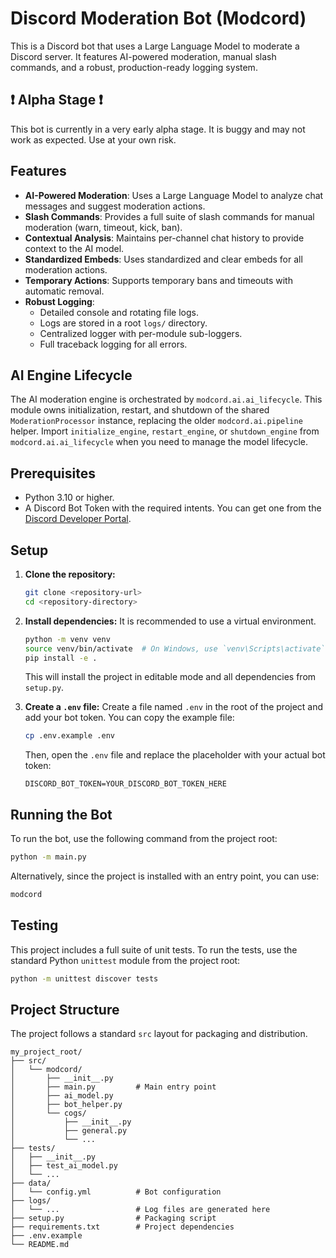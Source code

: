 # Discord Moderation Bot (Modcord)

This is a Discord bot that uses a Large Language Model to moderate a Discord server. It features AI-powered moderation, manual slash commands, and a robust, production-ready logging system.

## ❗ Alpha Stage ❗

This bot is currently in a very early alpha stage. It is buggy and may not work as expected. Use at your own risk.

## Features

-   **AI-Powered Moderation**: Uses a Large Language Model to analyze chat messages and suggest moderation actions.
-   **Slash Commands**: Provides a full suite of slash commands for manual moderation (warn, timeout, kick, ban).
-   **Contextual Analysis**: Maintains per-channel chat history to provide context to the AI model.
-   **Standardized Embeds**: Uses standardized and clear embeds for all moderation actions.
-   **Temporary Actions**: Supports temporary bans and timeouts with automatic removal.
-   **Robust Logging**:
    -   Detailed console and rotating file logs.
    -   Logs are stored in a root `logs/` directory.
    -   Centralized logger with per-module sub-loggers.
    -   Full traceback logging for all errors.

## AI Engine Lifecycle

The AI moderation engine is orchestrated by `modcord.ai.ai_lifecycle`. This module owns
initialization, restart, and shutdown of the shared `ModerationProcessor` instance,
replacing the older `modcord.ai.pipeline` helper. Import `initialize_engine`,
`restart_engine`, or `shutdown_engine` from `modcord.ai.ai_lifecycle` when you need to
manage the model lifecycle.

## Prerequisites

-   Python 3.10 or higher.
-   A Discord Bot Token with the required intents. You can get one from the [Discord Developer Portal](https://discord.com/developers/applications).

## Setup

1.  **Clone the repository:**
    ```bash
    git clone <repository-url>
    cd <repository-directory>
    ```

2.  **Install dependencies:**
    It is recommended to use a virtual environment.
    ```bash
    python -m venv venv
    source venv/bin/activate  # On Windows, use `venv\Scripts\activate`
    pip install -e .
    ```
    This will install the project in editable mode and all dependencies from `setup.py`.

3.  **Create a `.env` file:**
    Create a file named `.env` in the root of the project and add your bot token. You can copy the example file:
    ```bash
    cp .env.example .env
    ```
    Then, open the `.env` file and replace the placeholder with your actual bot token:
    ```
    DISCORD_BOT_TOKEN=YOUR_DISCORD_BOT_TOKEN_HERE
    ```

## Running the Bot

To run the bot, use the following command from the project root:

```bash
python -m main.py
```
Alternatively, since the project is installed with an entry point, you can use:
```bash
modcord
```

## Testing

This project includes a full suite of unit tests. To run the tests, use the standard Python `unittest` module from the project root:

```bash
python -m unittest discover tests
```

## Project Structure

The project follows a standard `src` layout for packaging and distribution.

```
my_project_root/
├── src/
│   └── modcord/
│       ├── __init__.py
│       ├── main.py         # Main entry point
│       ├── ai_model.py
│       ├── bot_helper.py
│       └── cogs/
│           ├── __init__.py
│           ├── general.py
│           └── ...
├── tests/
│   ├── __init__.py
│   ├── test_ai_model.py
│   └── ...
├── data/
│   └── config.yml          # Bot configuration
├── logs/
│   └── ...                 # Log files are generated here
├── setup.py                # Packaging script
├── requirements.txt        # Project dependencies
├── .env.example
└── README.md
```
